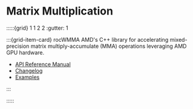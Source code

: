 # Matrix Multiplication

:::::{grid} 1 1 2 2
:gutter: 1

:::{grid-item-card} rocWMMA
AMD's C++ library for accelerating mixed-precision matrix multiply-accumulate (MMA)
operations leveraging AMD GPU hardware.

- [API Reference Manual](https://docs.amd.com/bundle/rocWMMA-release-rocm-rel-5.2/page/API_Reference_Guide.html)
- [Changelog](https://github.com/ROCmSoftwarePlatform/rocWMMA/blob/develop/CHANGELOG.md)
- [Examples](https://github.com/ROCmSoftwarePlatform/rocWMMA/tree/develop/samples)

:::

:::::
